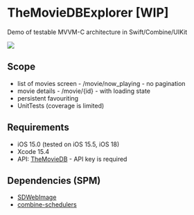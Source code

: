 # TheMovieDBExplorer [WIP]
Demo of testable MVVM-C architecture in Swift/Combine/UIKit

![](https://github.com/tomasonik/TheMovieDBExplorer/blob/main/app_overview.gif)

## Scope
- list of movies screen - /movie/now_playing - no pagination
- movie details - /movie/{id} - with loading state
- persistent favouriting
- UnitTests (coverage is limited)

## Requirements
- iOS 15.0 (tested on iOS 15.5, iOS 18)
- Xcode 15.4
- API: [TheMovieDB](https://developer.themoviedb.org/docs/getting-started) - API key is required

## Dependencies (SPM)
- [SDWebImage](https://github.com/SDWebImage/SDWebImage)
- [combine-schedulers](https://github.com/pointfreeco/combine-schedulers)
